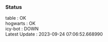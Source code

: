 ### Status


table : OK  
hogwarts : OK  
icy-bot : DOWN  
Latest Update : 2023-09-24 07:06:52.668990
